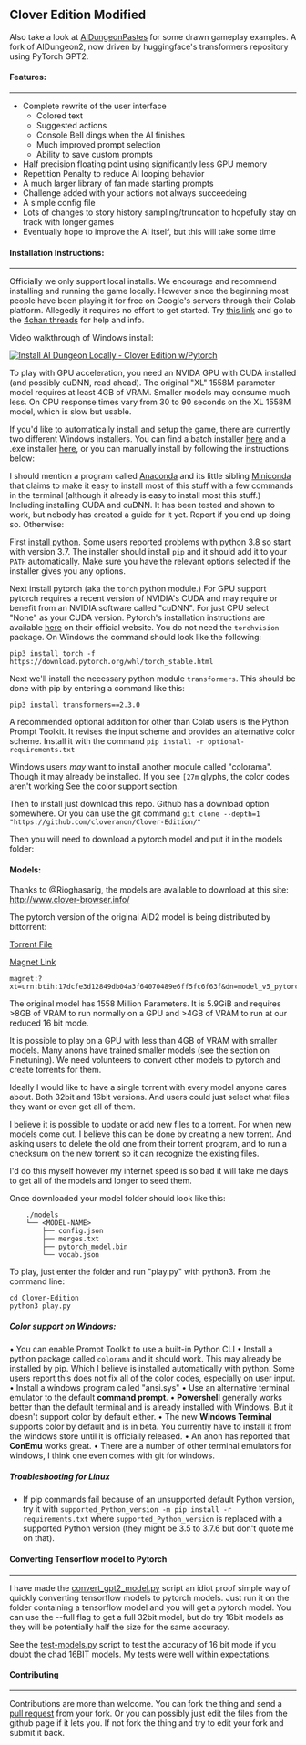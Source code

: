 ## Clover Edition Modified

Also take a look at [AIDungeonPastes](https://aidungeonpastes.github.io/AID2-Art/) for some drawn gameplay examples.
A fork of AIDungeon2, now driven by huggingface's transformers repository using PyTorch GPT2.
#### Features:
------------------------

* Complete rewrite of the user interface
  * Colored text
  * Suggested actions
  * Console Bell dings when the AI finishes
  * Much improved prompt selection
  * Ability to save custom prompts
* Half precision floating point using significantly less GPU memory
* Repetition Penalty to reduce AI looping behavior
* A much larger library of fan made starting prompts
* Challenge added with your actions not always succeedeing
* A simple config file
* Lots of changes to story history sampling/truncation to hopefully stay on track with longer games
* Eventually hope to improve the AI itself, but this will take some time

#### Installation Instructions:
------------------------

Officially we only support local installs. We encourage and recommend installing and running the game locally. However since the beginning most people have been playing it for free on Google's servers through their Colab platform. Allegedly it requires no effort to get started. Try [this link](https://colab.research.google.com/drive/1kYVhVeE6z4sUyyKDVxLGrzI4OTV43eEa) and go to the [4chan threads](https://boards.4chan.org/search#/aidungeon%20OR%20%22ai%20dungeon%22) for help and info.

Video walkthrough of Windows install:

[![Install AI Dungeon Locally - Clover Edition w/Pytorch](images/install-video-screenshot.png)](https://www.youtube.com/watch?v=X3jd4c8rHAA "Install AI Dungeon Locally - Clover Edition w/Pytorch")

To play with GPU acceleration, you need an NVIDA GPU with CUDA installed (and possibly cuDNN, read ahead). The original "XL" 1558M parameter model requires at least 4GB of VRAM. Smaller models may consume much less. On CPU response times vary from 30 to 90 seconds on the XL 1558M model, which is slow but usable.

If you'd like to automatically install and setup the game, there are currently two different Windows installers. You can find a batch installer [here](https://github.com/AIDungeonpastes/Clover-Edition-Installer/releases) and a .exe installer [here](https://github.com/AIDungeonWiXAnon/AID2-Installer-Project/releases), or you can manually install by following the instructions below: 

I should mention a program called [Anaconda](https://docs.anaconda.com/anaconda/install/) and its little sibling [Miniconda](https://docs.conda.io/en/latest/miniconda.html) that claims to make it easy to install most of this stuff with a few commands in the terminal (although it already is easy to install most this stuff.) Including installing CUDA and cuDNN. It has been tested and shown to work, but nobody has created a guide for it yet. Report if you end up doing so. Otherwise:

First [install python](https://www.python.org/downloads/). Some users reported problems with python 3.8 so start with version 3.7. The installer should install `pip` and it should add it to your `PATH` automatically. Make sure you have the relevant options selected if the installer gives you any options.

Next install pytorch (aka the `torch` python module.) For GPU support pytorch requires a recent version of NVIDIA's CUDA and may require or benefit from an NVIDIA software called "cuDNN". For just CPU select "None" as your CUDA version. Pytorch's installation instructions are available [here](https://pytorch.org/get-started/locally/) on their official website. You do not need the `torchvision` package. On Windows the command should look like the following:

```
pip3 install torch -f https://download.pytorch.org/whl/torch_stable.html
```

Next we'll install the necessary python module `transformers`. This should be done with pip by entering a command like this:

```
pip3 install transformers==2.3.0
```

A recommended optional addition for other than Colab users is the Python Prompt Toolkit. It revises the input scheme and provides an alternative color scheme. Install it with the command `pip install -r optional-requirements.txt`

Windows users *may* want to install another module called "colorama". Though it may already be installed. If you see `[27m` glyphs, the color codes aren't working See the color support section.

Then to install just download this repo. Github has a download option somewhere. Or you can use the git command `git clone --depth=1 "https://github.com/cloveranon/Clover-Edition/"`

Then you will need to download a pytorch model and put it in the models folder:


#### Models:

Thanks to @Rioghasarig, the models are available to download at this site: http://www.clover-browser.info/

The pytorch version of the original AID2 model is being distributed by bittorrent:


[Torrent File](model.torrent) 

[Magnet Link](magnet:?xt=urn:btih:17dcfe3d12849db04a3f64070489e6ff5fc6f63f&dn=model_v5_pytorch&tr=udp%3a%2f%2ftracker.opentrackr.org%3a1337%2fannounce&tr=udp%3a%2f%2fopen.stealth.si%3a80%2fannounce&tr=udp%3a%2f%2fp4p.arenabg.com%3a1337%2fannounce&tr=udp%3a%2f%2ftracker.coppersurfer.tk%3a6969%2fannounce&tr=udp%3a%2f%2ftracker.cyberia.is%3a6969%2fannounce&tr=udp%3a%2f%2ftracker.moeking.me%3a6969%2fannounce&tr=udp%3a%2f%2f9.rarbg.me%3a2710%2fannounce&tr=udp%3a%2f%2ftracker3.itzmx.com%3a6961%2fannounce)

```
magnet:?xt=urn:btih:17dcfe3d12849db04a3f64070489e6ff5fc6f63f&dn=model_v5_pytorch&tr=udp%3a%2f%2ftracker.opentrackr.org%3a1337%2fannounce&tr=udp%3a%2f%2fopen.stealth.si%3a80%2fannounce&tr=udp%3a%2f%2fp4p.arenabg.com%3a1337%2fannounce&tr=udp%3a%2f%2ftracker.coppersurfer.tk%3a6969%2fannounce&tr=udp%3a%2f%2ftracker.cyberia.is%3a6969%2fannounce&tr=udp%3a%2f%2ftracker.moeking.me%3a6969%2fannounce&tr=udp%3a%2f%2f9.rarbg.me%3a2710%2fannounce&tr=udp%3a%2f%2ftracker3.itzmx.com%3a6961%2fannounce
```

The original model has 1558 Million Parameters. It is 5.9GiB and requires >8GB of VRAM to run normally on a GPU and >4GB of VRAM to run at our reduced 16 bit mode.

It is possible to play on a GPU with less than 4GB of VRAM with smaller models. Many anons have trained smaller models (see the section on Finetuning). We need volunteers to convert other models to pytorch and create torrents for them.

Ideally I would like to have a single torrent with every model anyone cares about. Both 32bit and 16bit versions. And users could just select what files they want or even get all of them.

I believe it is possible to update or add new files to a torrent. For when new models come out. I believe this can be done by creating a new torrent. And asking users to delete the old one from their torrent program, and to run a checksum on the new torrent so it can recognize the existing files.

I'd do this myself however my internet speed is so bad it will take me days to get all of the models and longer to seed them.

Once downloaded your model folder should look like this:
```
    ./models
    └── <MODEL-NAME>
        ├── config.json
        ├── merges.txt
        ├── pytorch_model.bin
        └── vocab.json
```

To play, just enter the folder and run "play.py" with python3. From the command line:
```
cd Clover-Edition
python3 play.py
```

##### Color support on Windows:

• You can enable Prompt Toolkit to use a built-in Python CLI
•  Install a python package called `colorama` and it should work. This may already be installed by pip. Which I believe is installed automatically with python. Some users report this does not fix all of the color codes, especially on user input.
•  Install a windows program called "ansi.sys"
•  Use an alternative terminal emulator to the default **command prompt**.
  •  **Powershell** generally works better than the default terminal and is already installed with Windows. But it doesn't support color by default either.
  •  The new **Windows Terminal** supports color by default and is in beta. You currently have to install it from the windows store until it is officially released.
  •  An anon has reported that **ConEmu** works great.
  •  There are a number of other terminal emulators for windows, I think one even comes with git for windows.

##### Troubleshooting for Linux
* If pip commands fail because of an unsupported default Python version, try it with
`supported_Python_version -m pip install -r requirements.txt` where `supported_Python_version` is replaced with a supported Python version (they might be 3.5 to 3.7.6 but don't quote me on that).

#### Converting Tensorflow model to Pytorch
----------------
I have made the [convert_gpt2_model.py](convert_gpt2_model.py) script an idiot proof simple way of quickly converting tensorflow models to pytorch models. Just run it on the folder containing a tensorflow model and you will get a pytorch model. You can use the --full flag to get a full 32bit model, but do try 16bit models as they will be potentially half the size for the same accuracy.

See the [test-models.py](test-models.py) script to test the accuracy of 16 bit mode if you doubt the chad 16BIT models. My tests were well within expectations.

#### Contributing
------------------------
Contributions are more than welcome. You can fork the thing and send a  [pull request](https://help.github.com/articles/using-pull-requests/) from your fork. Or you can possibly just edit the files from the github page if it lets you. If not fork the thing and try to edit your fork and submit it back.

